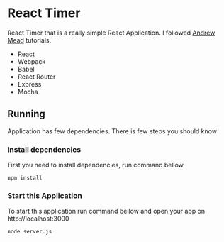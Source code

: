 # React Timer
React Timer that is a really simple React Application.
I followed [Andrew Mead](http://www.mead.io) tutorials.

* React
* Webpack
* Babel
* React Router
* Express
* Mocha

## Running
Application has few dependencies. There is few steps you should know

### Install dependencies
First you need to install dependencies, run command bellow

```
npm install
```

### Start this Application
To start this application run command bellow and open your app on http://localhost:3000

```
node server.js
```
